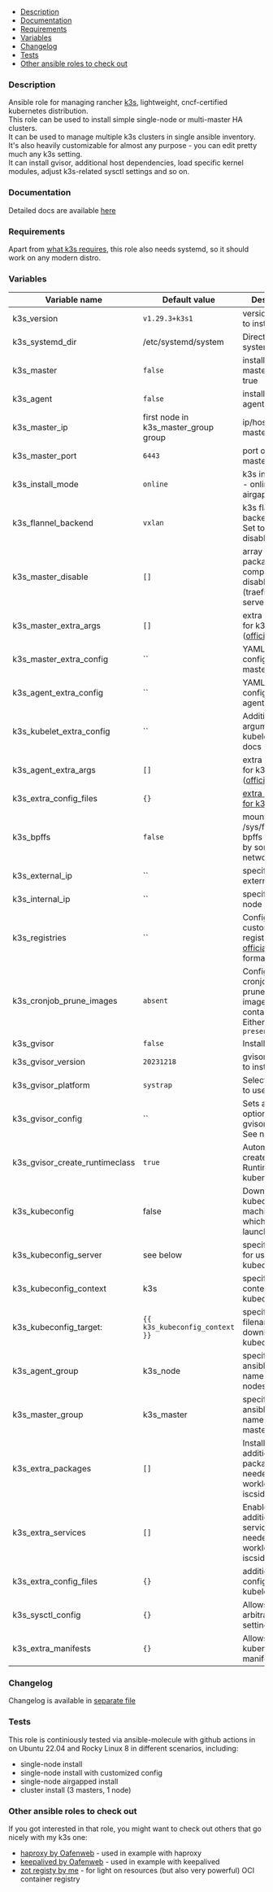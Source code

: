 <!-- TOC -->

- [Description](#description)
- [Documentation](#documentation)
- [Requirements](#requirements)
- [Variables](#variables)
- [Changelog](#changelog)
- [Tests](#tests)
- [Other ansible roles to check out](#other-ansible-roles-to-check-out)

<!-- /TOC -->


### Description
Ansible role for managing rancher [k3s](https://k3s.io), lightweight, cncf-certified kubernetes distribution.  
This role can be used to install simple single-node or multi-master HA clusters.  
It can be used to manage multiple k3s clusters in single ansible inventory.  
It's also heavily customizable for almost any purpose - you can edit pretty much any k3s setting.  
It can install gvisor, additional host dependencies, load specific kernel modules, adjust k3s-related sysctl settings and so on.  

### Documentation
Detailed docs are available [here](https://rlex.github.io/ansible-role-k3s/)

### Requirements
Apart from [what k3s requires](https://rancher.com/docs/k3s/latest/en/installation/installation-requirements/), this role also needs systemd, so it should work on any modern distro.  

### Variables

| Variable name                  | Default value                        | Description                                                                                                                          |
| ------------------------------ | ------------------------------------ | ------------------------------------------------------------------------------------------------------------------------------------ |
| k3s_version                    | `v1.29.3+k3s1`                       | version of k3s to install                                                                                                            |
| k3s_systemd_dir                | /etc/systemd/system                  | Directory for systemd unit file                                                                                                      |
| k3s_master                     | `false`                              | installs k3s master when true                                                                                                        |
| k3s_agent                      | `false`                              | installs k3s agent when true                                                                                                         |
| k3s_master_ip                  | first node in k3s_master_group group | ip/hostname of master node                                                                                                           |  |
| k3s_master_port                | `6443`                               | port of masterserver                                                                                                                 |
| k3s_install_mode               | `online`                             | k3s install mode - online or airgap                                                                                                  |
| k3s_flannel_backend            | `vxlan`                              | k3s flannel backend to use. Set to none to disable flannel                                                                           |
| k3s_master_disable             | `[]`                                 | array of k3s packaged components to disable (traefik,metrics-server,etc)                                                             |
| k3s_master_extra_args          | `[]`                                 | extra arguments for k3s server ([official docs](https://rancher.com/docs/k3s/latest/en/installation/install-options/server-config/)) |
| k3s_master_extra_config        | ``                                   | YAML with extra config for k3s master                                                                                                |
| k3s_agent_extra_config         | ``                                   | YAML with extra config for k3s agent                                                                                                 |
| k3s_kubelet_extra_config       | ``                                   | Additional arguments for kubelet, see docs                                                                                           |
| k3s_agent_extra_args           | `[]`                                 | extra arguments for k3s agent ([official docs](https://rancher.com/docs/k3s/latest/en/installation/install-options/agent-config/))   |
| k3s_extra_config_files         | `{}`                                 | [extra configfiles for k3s](#creating-additional-configs)                                                                            |
| k3s_bpffs                      | `false`                              | mounts /sys/fs/bpf bpffs (needed by some network stacks)                                                                             |
| k3s_external_ip                | ``                                   | specifies k3s external ip                                                                                                            |
| k3s_internal_ip                | ``                                   | specifies k3s node ip                                                                                                                |
| k3s_registries                 | ``                                   | Configures custom registries, see [official docs](https://rancher.com/docs/k3s/latest/en/installation/private-registry/) for format  |
| k3s_cronjob_prune_images       | `absent`                             | Configures cronjob that prunes unused images in containerd daily. Either `absent` or `present`                                       |
| k3s_gvisor                     | `false`                              | Installs [gvisor](https://gvisor.dev)                                                                                                |
| k3s_gvisor_version             | `20231218`                           | gvisor version to install                                                                                                            |
| k3s_gvisor_platform            | `systrap`                            | Selects [platform](https://gvisor.dev/docs/architecture_guide/platforms/) to use in gvisor                                           |
| k3s_gvisor_config              | ``                                   | Sets additional options for gvisor runsc. See notes                                                                                  |
| k3s_gvisor_create_runtimeclass | `true`                               | Automatically create gvisor RuntimeClass in kubernetes                                                                               |
| k3s_kubeconfig                 | false                                | Downloads kubeconfig to machine from which role was launched                                                                         |
| k3s_kubeconfig_server          | see below                            | specifies server for use in kubeconfig                                                                                               |
| k3s_kubeconfig_context         | k3s                                  | specifies context to use in kubeconfig                                                                                               |
| k3s_kubeconfig_target:         | ``{{ k3s_kubeconfig_context }}``     | specifies filename for downloading kubeconfig                                                                                        |
| k3s_agent_group                | k3s_node                             | specifies ansible group name for k3s nodes                                                                                           |
| k3s_master_group               | k3s_master                           | specifies ansible group name for k3s master(s)                                                                                       |
| k3s_extra_packages             | `[]`                                 | Installs additional packages if needed by workloads (ie iscsid)                                                                      |
| k3s_extra_services             | `[]`                                 | Enables additional services if needed by workloads (ie iscsid)                                                                       |
| k3s_extra_config_files         | `{}`                                 | additional config files for kubelet/kubeapi                                                                                          |
| k3s_sysctl_config              | `{}`                                 | Allows setting arbitrary sysctl settings                                                                                             |
| k3s_extra_manifests            | `{}`                                 | Allows applying kubernetes manifests                                                                                                 |

### Changelog
Changelog is available in [separate file](https://github.com/rlex/ansible-role-k3s/blob/master/CHANGELOG.md)

### Tests
This role is continiously tested via ansible-molecule with github actions in on Ubuntu 22.04 and Rocky Linux 8 in different scenarios, including:
  * single-node install
  * single-node install with customized config
  * single-node airgapped install
  * cluster install (3 masters, 1 node)

### Other ansible roles to check out

If you got interested in that role, you might want to check out others that go nicely with my k3s one:

* [haproxy by Oafenweb](https://github.com/Oefenweb/ansible-haproxy) - used in example with haproxy  
* [keepalived by Oafenweb](https://github.com/Oefenweb/ansible-keepalived) - used in example with keepalived  
* [zot registy by me](https://github.com/rlex/ansible-role-zot) - for light on resources (but also very powerful) OCI container registry  
